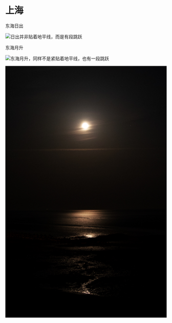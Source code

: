 # 上海

东海日出

![&#x65E5;&#x51FA;&#x5E76;&#x975E;&#x8D34;&#x7740;&#x5730;&#x5E73;&#x7EBF;&#xFF0C;&#x800C;&#x662F;&#x6709;&#x6BB5;&#x8DF3;&#x8DC3;](.gitbook/assets/db8c7521-4da5-444e-9910-fd150ad38075_1_201_a.jpeg)

东海月升

![&#x4E1C;&#x6D77;&#x6708;&#x5347;&#xFF0C;&#x540C;&#x6837;&#x4E0D;&#x662F;&#x7D27;&#x8D34;&#x7740;&#x5730;&#x5E73;&#x7EBF;&#xFF0C;&#x4E5F;&#x6709;&#x4E00;&#x6BB5;&#x8DF3;&#x8DC3;](.gitbook/assets/c97b7d6a-f1a3-4c2a-abe8-eae012d8a73f.jpeg)

![&#x671B;&#x8212;&#x6E05;&#x6656; - k1 - fa31](.gitbook/assets/b8d180a5-7221-47ed-8d68-c184e83eca0a_1_201_a.jpeg)



